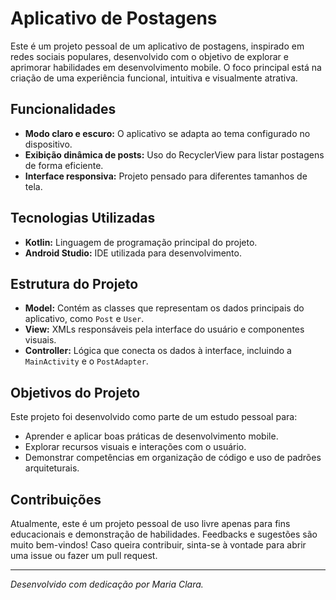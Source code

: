 # Aplicativo de Postagens

Este é um projeto pessoal de um aplicativo de postagens, inspirado em redes sociais populares, desenvolvido com o objetivo de explorar e aprimorar habilidades em desenvolvimento mobile. O foco principal está na criação de uma experiência funcional, intuitiva e visualmente atrativa.

## Funcionalidades

- **Modo claro e escuro:** O aplicativo se adapta ao tema configurado no dispositivo.
- **Exibição dinâmica de posts:** Uso do RecyclerView para listar postagens de forma eficiente.
- **Interface responsiva:** Projeto pensado para diferentes tamanhos de tela.

## Tecnologias Utilizadas

- **Kotlin:** Linguagem de programação principal do projeto.
- **Android Studio:** IDE utilizada para desenvolvimento.

## Estrutura do Projeto

- **Model:** Contém as classes que representam os dados principais do aplicativo, como `Post` e `User`.
- **View:** XMLs responsáveis pela interface do usuário e componentes visuais.
- **Controller:** Lógica que conecta os dados à interface, incluindo a `MainActivity` e o `PostAdapter`.

## Objetivos do Projeto

Este projeto foi desenvolvido como parte de um estudo pessoal para:
- Aprender e aplicar boas práticas de desenvolvimento mobile.
- Explorar recursos visuais e interações com o usuário.
- Demonstrar competências em organização de código e uso de padrões arquiteturais.

## Contribuições

Atualmente, este é um projeto pessoal de uso livre apenas para fins educacionais e demonstração de habilidades. Feedbacks e sugestões são muito bem-vindos! Caso queira contribuir, sinta-se à vontade para abrir uma issue ou fazer um pull request.

---

*Desenvolvido com dedicação por Maria Clara.*

